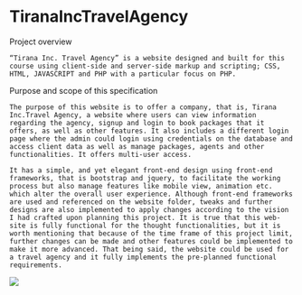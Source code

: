 # TiranaIncTravelAgency

Project overview

    “Tirana Inc. Travel Agency” is a website designed and built for this course using client-side and server-side markup and scripting; CSS, HTML, JAVASCRIPT and PHP with a particular focus on PHP.

Purpose and scope of this specification

    The purpose of this website is to offer a company, that is, Tirana Inc.Travel Agency, a website where users can view information regarding the agency, signup and login to book packages that it offers, as well as other features. It also includes a different login page where the admin could login using credentials on the database and access client data as well as manage packages, agents and other functionalities. It offers multi-user access.

    It has a simple, and yet elegant front-end design using front-end frameworks, that is bootstrap and jquery, to facilitate the working process but also manage features like mobile view, animation etc. which alter the overall user experience. Although front-end frameworks are used and referenced on the website folder, tweaks and further designs are also implemented to apply changes according to the vision I had crafted upon planning this project. It is true that this web-site is fully functional for the thought functionalities, but it is worth mentioning that because of the time frame of this project limit, further changes can be made and other features could be implemented to make it more advanced. That being said, the website could be used for a travel agency and it fully implements the pre-planned functional requirements.

![](VIEW/bcg.jpg)
